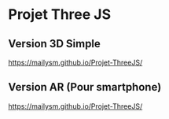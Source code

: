 # Projet Three JS

## Version 3D Simple
https://mailysm.github.io/Projet-ThreeJS/

## Version AR (Pour smartphone)
https://mailysm.github.io/Projet-ThreeJS/
